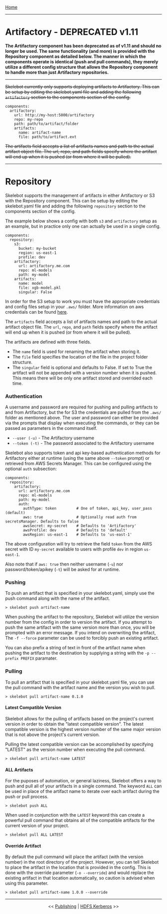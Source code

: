 [Home](index.md)

---

# Artifactory - DEPRECATED v1.11

**The Artifactory component has been deprecated as of v1.11 and should no longer be used. The same functionality (and more) is provided with the Repository component as detailed below. The manner in which the components operate is identical (push and pull commands), they merely utilize a different config structure that allows the Repository component to handle more than just Artifactory repositories.**

---

~~Skelebot currently only supports deploying artifacts to Artifactory. This can be setup by editing the skelebot.yaml file and adding the following `artifactory` section to the components section of the config.~~

```
components:
  artifactory:
    url: http://my-host:5000/artifactory
    repo: my-repo
    path: path/to/artifact/folder
    artifacts:
      name: artifact-name
      file: path/to/artifact.ext
```

~~The artifacts field accepts a list of artifacts names and path to the actual artifact object file. The url, repo, and path fields specify where the artifact will end up when it is pushed (or from where it will be pulled).~~

---

# Repository

Skelebot supports the management of artifacts in either Artifactory or S3 with the Repository component. This can be setup by editing the skelebot.yaml file and adding the following `repository` section to the components section of the config.

The example below shows a config with both `s3` and `artifactory` setup as an example, but in practice only one can actually be used in a single config.

```
components:
  repository:
    s3:
      bucket: my-bucket
      region: us-east-1
      profile: dev
    artifactory:
      url: artifactory.me.com
      repo: ml-models
      path: my-model
    artifacts:
      name: model
      file: xgb-model.pkl
      singular: False
```

In order for the S3 setup to work you must have the appropriate credentials and config files setup in your `.aws/` folder. More information on aws credentials can be found [here](https://docs.aws.amazon.com/cli/latest/userguide/cli-configure-files.html).

The `artifacts` field accepts a list of artifacts names and path to the actual artifact object file. The `url`, `repo`, and `path` fields specify where the artifact will end up when it is pushed (or from where it will be pulled).

The artifacts are defined with three fields.
 - The `name` field is used for renaming the artifact when storing it.
 - The `file` field specifies the location of the file in the project folder structure.
 - The `singular` field is optional and defaults to False. If set to True the artifact will not be appended with a version number when it is pushed. This means there will be only one artifact stored and overrided each time.

### Authentication

A username and password are required for pushing and pulling artifacts to and from Artifactory, but the for S3 the credentials are pulled from the `.aws/` folder as mentioned above. The user and password can either be provided via the prompts that display when executing the commands, or they can be passed as parameters in the command itself.

 - `--user (-u)` - The Artifactory username
 - `--token (-t)` - The password associated to the Artifactory username

Skelebot also supports token and api key-based authentication methods for Artifactory either at runtime (using the same above `--token` prompt) or retrieved from AWS Secrets Manager. This can be configured using the optional `auth` subsection:

```
components:
  repository:
    artifactory:
      url: artifactory.me.com
      repo: ml-models
      path: my-model
      auth:
        authType: token         # One of token, api_key, user_pass (default)
        aws: true               # Optionally read auth from secretsManager. Defaults to false
        awsSecret: my-secret    # Defaults to 'Artifactory'
        awsProfile: dev         # Defaults to 'default'
        awsRegion: us-east-1    # Defaults to 'us-east-1'
```

The above configuration will try to retrieve the field `token` from the AWS secret with ID `my-secret` available to users with profile `dev` in region `us-east-1`.

Also note that if `aws: true` then neither username (`-u`) nor password/token/apikey (`-t`) will be asked for at runtime.

### Pushing

To push an artifact that is specified in your skelebot.yaml, simply use the push command along with the name of the artifact.

```
> skelebot push artifact-name
```

When pushing the artifact to the repository, Skelebot will utilize the version number from the config in order to version the artifact. If you attempt to push the same artifact with the same version more than once, you will be prompted with an error message. If you intend on overwriting the artifact, The `-f --force` parameter can be used to forcibly push an existing artifact.

You can also prefix a string of text in front of the artifact name when pushing the artifact to the destination by supplying a string with the `-p --prefix PREFIX` paramater.

### Pulling

To pull an artifact that is specified in your skelebot.yaml file, you can use the pull command with the artifact name and the version you wish to pull.

```
> skelebot pull artifact-name 0.1.0
```

#### Latest Compatible Version

Skelebot allows for the pulling of artifacts based on the project's current version in order to obtain the "latest compatible version". The latest compatible version is the highest version number of the same major version that is not above the project's current version.

Pulling the latest compatible version can be accomplished by specifying "LATEST" as the version number when executing the pull command.

```
> skelebot pull artifact-name LATEST
```

#### ALL Artifacts

For the puposes of automation, or general laziness, Skelebot offers a way to push and pull all of your artifacts in a single command. The keyword `ALL` can be used in place of the artifact name to iterate over each artifact during the push or pull process.

```
> skelebot push ALL
```

When used in conjunction with the `LATEST` keyword this can create a powerful pull command that obtains all of the compatible artifacts for the current version of your project.

```
> skelebot pull ALL LATEST
```

#### Override Artifact

By default the pull command will place the artifact (with the version number) in the root directory of the project. However, you can tell Skelebot to place the artifact in the location that is provided in the config.
This is done with the override parameter (`-o --override`) and would replace the existing artifact in that location automatically, so caution is advised when using this parameter.

```
> skelebot pull artifact-name 1.0.0 --override
```

---

<center><< <a href="publishing.html">Publishing</a>  |  <a href="hdfs-kerberos.html">HDFS Kerberos</a> >></center>
